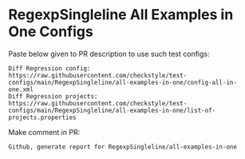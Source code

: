 # RegexpSingleline All Examples in One Configs
Paste below given to PR description to use such test configs:
```
Diff Regression config: https://raw.githubusercontent.com/checkstyle/test-configs/main/RegexpSingleline/all-examples-in-one/config-all-in-one.xml
Diff Regression projects: https://raw.githubusercontent.com/checkstyle/test-configs/main/RegexpSingleline/all-examples-in-one/list-of-projects.properties
```
Make comment in PR:
```
Github, generate report for RegexpSingleline/all-examples-in-one
```
